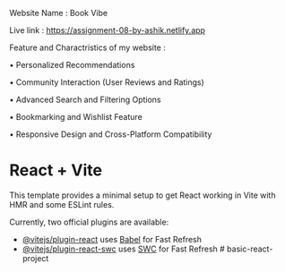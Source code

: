 Website Name : Book Vibe

Live link : https://assignment-08-by-ashik.netlify.app



Feature and Charactristics of my website : 

• Personalized Recommendations

• Community Interaction (User Reviews and Ratings)

• Advanced Search and Filtering Options

• Bookmarking and Wishlist Feature

• Responsive Design and Cross-Platform Compatibility






# React + Vite

This template provides a minimal setup to get React working in Vite with HMR and some ESLint rules.

Currently, two official plugins are available:

- [@vitejs/plugin-react](https://github.com/vitejs/vite-plugin-react/blob/main/packages/plugin-react/README.md) uses [Babel](https://babeljs.io/) for Fast Refresh
- [@vitejs/plugin-react-swc](https://github.com/vitejs/vite-plugin-react-swc) uses [SWC](https://swc.rs/) for Fast Refresh
#   b a s i c - r e a c t - p r o j e c t  
 